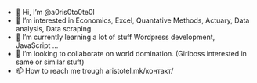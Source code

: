 - 👋 Hi, I’m @a0ris0to0te0l
- 👀 I’m interested in Economics, Excel, Quantative Methods, Actuary, Data analysis, Data scraping.
- 🌱 I’m currently learning a lot of stuff Wordpress development, JavaScript ...
- 💞️ I’m looking to collaborate on world domination. (Girlboss interested in same or similar stuff)
- 📫 How to reach me trough aristotel.mk/контакт/

<!---
a0ris0to0te0l/a0ris0to0te0l is a ✨ special ✨ repository because its `README.md` (this file) appears on your GitHub profile.
You can click the Preview link to take a look at your changes.
--->
